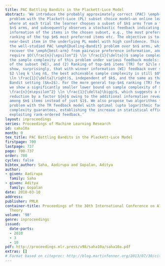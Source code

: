 ```yaml
---
title: PAC Battling Bandits in the Plackett-Luce Model
abstract: 'We introduce the probably approximately correct (PAC) \emph{Battling-Bandit}
  problem with the Plackett-Luce (PL) subset choice model–an online learning framework
  where at each trial the learner chooses a subset of $k$ arms from a fixed set of
  $n$ arms, and subsequently observes a stochastic feedback indicating preference
  information of the items in the chosen subset, e.g., the most preferred item or
  ranking of the top $m$ most preferred items etc. The objective is to identify a
  near-best item in the underlying PL model with high confidence. This generalizes
  the well-studied PAC \emph{Dueling-Bandit} problem over $n$ arms, which aims to
  recover the \emph{best-arm} from pairwise preference information, and is known to
  require $O(\frac{n}{\epsilon^2} \ln \frac{1}{\delta})$ sample complexity. We study
  the sample complexity of this problem under various feedback models: (1) Winner
  of the subset (WI), and (2) Ranking of top-$m$ items (TR) for $2\le m \le k$. We
  show, surprisingly, that with winner information (WI) feedback over subsets of size
  $2 \leq k \leq n$, the best achievable sample complexity is still $O\left( \frac{n}{\epsilon^2}
  \ln \frac{1}{\delta}\right)$, independent of $k$, and the same as that in the Dueling
  Bandit setting ($k=2$). For the more general top-$m$ ranking (TR) feedback model,
  we show a significantly smaller lower bound on sample complexity of $\Omega\bigg(
  \frac{n}{m\epsilon^2} \ln \frac{1}{\delta}\bigg)$, which suggests a multiplicative
  reduction by a factor ${m}$ owing to the additional information revealed from preferences
  among $m$ items instead of just $1$. We also propose two algorithms for the PAC
  problem with the TR feedback model with optimal (upto logarithmic factors) sample
  complexity guarantees, establishing the increase in statistical efficiency from
  exploiting rank-ordered feedback.'
layout: inproceedings
series: Proceedings of Machine Learning Research
id: saha10a
month: 0
tex_title: PAC Battling Bandits in the Plackett-Luce Model
firstpage: 700
lastpage: 737
page: 700-737
order: 700
cycles: false
bibtex_author: Saha, Aadirupa and Gopalan, Aditya
author:
- given: Aadirupa
  family: Saha
- given: Aditya
  family: Gopalan
date: 2010-03-10
address: 
publisher: PMLR
container-title: Proceedings of the 30th International Conference on Algorithmic Learning
  Theory
volume: '98'
genre: inproceedings
issued:
  date-parts:
  - 2010
  - 3
  - 10
pdf: http://proceedings.mlr.press/v98/saha10a/saha10a.pdf
extras: []
# Format based on citeproc: http://blog.martinfenner.org/2013/07/30/citeproc-yaml-for-bibliographies/
---
```

